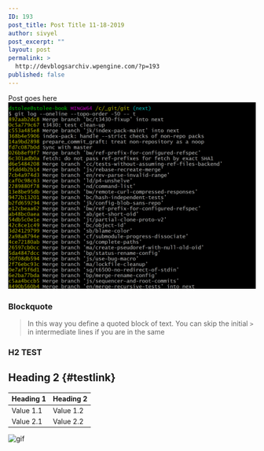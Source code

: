 ```yaml
---
ID: 193
post_title: Post Title 11-18-2019
author: sivyel
post_excerpt: ""
layout: post
permalink: >
  http://devblogsarchiv.wpengine.com/?p=193
published: false
---
```

Post goes here  
![console][1]

### Blockquote

> In this way you define a quoted block of text. You can skip the initial `>` in intermediate lines if you are in the same

### H2 TEST

## Heading 2 {#testlink}

| Heading 1 | Heading 2 |
| --------- | --------- |
| Value 1.1 | Value 1.2 |
| Value 2.1 | Value 2.2 |

![gif][2]

 [1]: https://github.com/tadin001/NewTestRepoNov2019/blob/master/commit-graph-topo-order-git-1024x770.png
 [2]: https://devblogs72.wpengine.com/visualstudio/wp-content/uploads/sites/4/2018/11/intellicode_4_a.gif